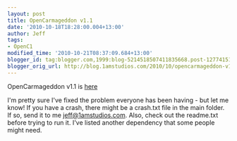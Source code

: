 ```yaml
---
layout: post
title: OpenCarmageddon v1.1
date: '2010-10-18T18:28:00.004+13:00'
author: Jeff
tags:
- OpenC1
modified_time: '2010-10-21T08:37:09.684+13:00'
blogger_id: tag:blogger.com,1999:blog-5214518507411835668.post-1277415193362677423
blogger_orig_url: http://blog.1amstudios.com/2010/10/opencarmageddon-v1.html
---
```

OpenCarmageddon v1.1 is [here](http://www.1amstudios.com/download/OpenC1_11.zip)

I'm pretty sure I've fixed the problem everyone has been having - but let me know! If you have a crash, there might be a crash.txt file in the main folder. If so, send it to me jeff@1amstudios.com.  Also, check out the readme.txt before trying to run it. I've listed another dependency that some people might need.